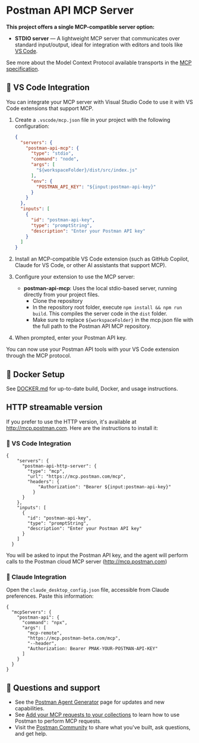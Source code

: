 # Postman API MCP Server

**This project offers a single MCP-compatible server option:**

- **STDIO server** — A lightweight MCP server that communicates over standard input/output, ideal for integration with editors and tools like [VS Code](https://code.visualstudio.com/).

See more about the Model Context Protocol available transports in the [MCP specification](https://modelcontextprotocol.io/docs/concepts/transports).

## 🧰 VS Code Integration

You can integrate your MCP server with Visual Studio Code to use it with VS Code extensions that support MCP.

1. Create a `.vscode/mcp.json` file in your project with the following configuration:

    ```json
    {
      "servers": {
        "postman-api-mcp": {
          "type": "stdio",
          "command": "node",
          "args": [
            "${workspaceFolder}/dist/src/index.js"
          ],
          "env": {
            "POSTMAN_API_KEY": "${input:postman-api-key}"
          }
        }
      },
      "inputs": [
        {
          "id": "postman-api-key",
          "type": "promptString",
          "description": "Enter your Postman API key"
        }
      ]
    }
    ```

2. Install an MCP-compatible VS Code extension (such as GitHub Copilot, Claude for VS Code, or other AI assistants that support MCP).

3. Configure your extension to use the MCP server:

   - **postman-api-mcp**: Uses the local stdio-based server, running directly from your project files.
     - Clone the repository
     - In the repository root folder, execute `npm install && npm run build`. This compiles the server code in the `dist` folder.
     - Make sure to replace `${workspaceFolder}` in the mcp.json file with the full path to the Postman API MCP repository.

4. When prompted, enter your Postman API key.

You can now use your Postman API tools with your VS Code extension through the MCP protocol.

## 🐳 Docker Setup

See [DOCKER.md](./DOCKER.md) for up-to-date build, Docker, and usage instructions.


## HTTP streamable version

If you prefer to use the HTTP version, it's available at http://mcp.postman.com. Here are the instructions to install it:

### 🧰 VS Code Integration

```
{
    "servers": {
      "postman-api-http-server": {
        "type": "mcp",
        "url": "https://mcp.postman.com/mcp",
        "headers": {
            "Authorization": "Bearer ${input:postman-api-key}"
          }
      }
    },
    "inputs": [
      {
        "id": "postman-api-key",
        "type": "promptString",
        "description": "Enter your Postman API key"
      }
    ]
  }
```

You will be asked to input the Postman API key, and the agent will perform calls to the Postman cloud MCP server (http://mcp.postman.com)

### 🧰 Claude Integration

Open the `claude_desktop_config.json` file, accessible from Claude preferences. Paste this information:

```
{
  "mcpServers": {
    "postman-api": {
      "command": "npx",
      "args": [
        "mcp-remote",
        "https://mcp.postman-beta.com/mcp",
        "--header",
        "Authorization: Bearer PMAK-YOUR-POSTMAN-API-KEY"
      ]
    }
  }
}
```

## 💬 Questions and support

- See the [Postman Agent Generator](https://postman.com/explore/agent-generator) page for updates and new capabilities.
- See [Add your MCP requests to your collections](https://learning.postman.com/docs/postman-ai-agent-builder/mcp-requests/overview/) to learn how to use Postman to perform MCP requests.
- Visit the [Postman Community](https://community.postman.com/) to share what you've built, ask questions, and get help.
